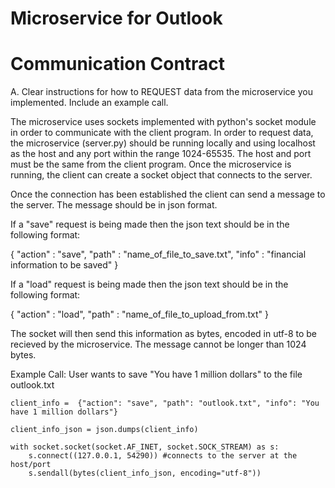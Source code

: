 # Microservice for Outlook

# Communication Contract
A. Clear instructions for how to REQUEST data from the microservice you implemented. Include an example call.

The microservice uses sockets implemented with python's socket module in order to communicate with the client program. 
In order to request data, the microservice (server.py) should be running locally and using localhost as the host and any port within 
the range 1024-65535. The host and port must be the same from the client program. Once the microservice is running, the client
can create a socket object that connects to the server.

Once the connection has been established the client can send a message to the server.
The message should be in json format.

If a "save" request is being made then the json text should be in the following format:

{ "action" : "save", "path" : "name_of_file_to_save.txt", "info" : "financial information to be saved" }

If a "load" request is being made then the json text should be in the following format:

{ "action" : "load", "path" : "name_of_file_to_upload_from.txt" }

The socket will then send this information as bytes, encoded in utf-8 to be recieved by the microservice. The message cannot
be longer than 1024 bytes. 

Example Call: User wants to save "You have 1 million dollars" to the file outlook.txt

````
client_info =  {"action": "save", "path": "outlook.txt", "info": "You have 1 million dollars"}

client_info_json = json.dumps(client_info)

with socket.socket(socket.AF_INET, socket.SOCK_STREAM) as s:
    s.connect((127.0.0.1, 54290)) #connects to the server at the host/port
    s.sendall(bytes(client_info_json, encoding="utf-8"))
````
